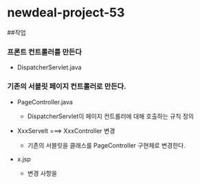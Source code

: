# newdeal-project-53

##작업

### 프론트 컨트롤러를 만든다

- DispatcherServlet.java

### 기존의 서블릿 페이지 컨트롤러로 만든다.

- PageController.java
    - DispatcherServlet이 페이지 컨트롤러에 대해 호출하는 규칙 정의

- XxxServelt ===> XxxController 변경
    - 기존의 서블릿을 클래스를 PageController 구현체로 변경한다.

- x.jsp
    - 변경 사항을